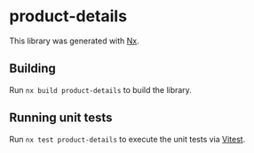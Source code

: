 # product-details

This library was generated with [Nx](https://nx.dev).

## Building

Run `nx build product-details` to build the library.

## Running unit tests

Run `nx test product-details` to execute the unit tests via [Vitest](https://vitest.dev/).
